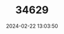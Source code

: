 ---
title: "34629"
category: "Sindora sumatrana"
draft: false
date: 2024-02-22 13:03:50
languages:
  Indonesian: ["Saparantu", "Sepetir", "Sindur", "Tampar Hantu"]
---